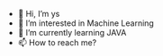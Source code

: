 - 👋 Hi, I’m ys
- 👀 I’m interested in Machine Learning
- 🌱 I’m currently learning JAVA
- 📫 How to reach me? 

<!---
orz1444649/orz1444649 is a ✨ special ✨ repository because its `README.md` (this file) appears on your GitHub profile.
You can click the Preview link to take a look at your changes.
--->
